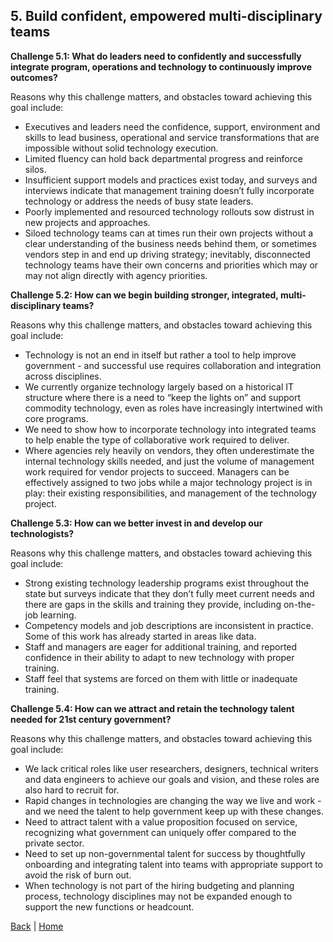 ## 5. Build confident, empowered multi-disciplinary teams
**Challenge 5.1: What do leaders need to confidently and successfully integrate program, operations and technology to continuously improve outcomes?** 

Reasons why this challenge matters, and obstacles toward achieving this goal include: 

- Executives and leaders need the confidence, support, environment and skills to lead business, operational and service transformations that are impossible without solid technology execution. 
- Limited fluency can hold back departmental progress and reinforce silos.
- Insufficient support models and practices exist today, and surveys and interviews indicate that management training doesn’t fully incorporate technology or address the needs of busy state leaders. 
- Poorly implemented and resourced technology rollouts sow distrust in new projects and approaches. 
- Siloed technology teams can at times run their own projects without a clear understanding of the business needs behind them, or sometimes vendors step in and end up driving strategy; inevitably, disconnected technology teams have their own concerns and priorities which may or may not align directly with agency priorities.

**Challenge 5.2: How can we begin building stronger, integrated, multi-disciplinary teams?** 

Reasons why this challenge matters, and obstacles toward achieving this goal include: 

- Technology is not an end in itself but rather a tool to help improve government - and successful use requires collaboration and integration across disciplines.
- We currently organize technology largely based on a historical IT structure where there is a need to “keep the lights on” and support commodity technology, even as roles have increasingly intertwined with core programs. 
- We need to show how to incorporate technology into integrated teams to help enable the type of collaborative work required to deliver. 
- Where agencies rely heavily on vendors, they often underestimate the internal technology skills needed, and just the volume of management work required for vendor projects to succeed. Managers can be effectively assigned to two jobs while a major technology project is in play: their existing responsibilities, and management of the technology project.

**Challenge 5.3: How can we better invest in and develop our technologists?**

Reasons why this challenge matters, and obstacles toward achieving this goal include: 

- Strong existing technology leadership programs exist throughout the state but surveys indicate that they don’t fully meet current needs and there are gaps in the skills and training they provide, including on-the-job learning.
- Competency models and job descriptions are inconsistent in practice. Some of this work has already started in areas like data.  
- Staff and managers are eager for additional training, and reported confidence in their ability to adapt to new technology with proper training.
- Staff feel that systems are forced on them with little or inadequate training.

**Challenge 5.4: How can we attract and retain the technology talent needed for 21st century government?**

Reasons why this challenge matters, and obstacles toward achieving this goal include: 

- We lack critical roles like user researchers, designers, technical writers and data engineers to achieve our goals and vision, and these roles are also hard to recruit for. 
- Rapid changes in technologies are changing the way we live and work - and we need the talent to help government keep up with these changes.
- Need to attract talent with a value proposition focused on service, recognizing what government can uniquely offer compared to the private sector. 
- Need to set up non-governmental talent for success by thoughtfully onboarding and integrating talent into teams with appropriate support to avoid the risk of burn out.
- When technology is not part of the hiring budgeting and planning process, technology disciplines may not be expanded enough to support the new functions or headcount.

[Back](/challenge/four.md) | [Home](/index.md)
